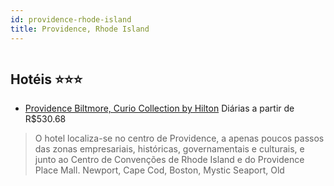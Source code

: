 ```yaml
---
id: providence-rhode-island
title: Providence, Rhode Island
---
```


<center><img src="http://photos.hotelbeds.com/giata/13/134252/134252a_hb_a_004.jpg" alt="" /></center>


## Hotéis ⭐️⭐️⭐️

-    [Providence Biltmore, Curio Collection by Hilton](https://www.hurb.com/aud/https://www.hurb.com/hoteis/providence/providence-biltmore-curio-collection-by-hilton-JNP-JP047565?cmp=18055) Diárias a partir de R$530.68
   > O hotel localiza-se no centro de Providence, a apenas poucos passos das zonas empresariais, históricas, governamentais e culturais, e junto ao Centro de Convenções de Rhode Island e do Providence Place Mall. Newport, Cape Cod, Boston, Mystic Seaport, Old 
